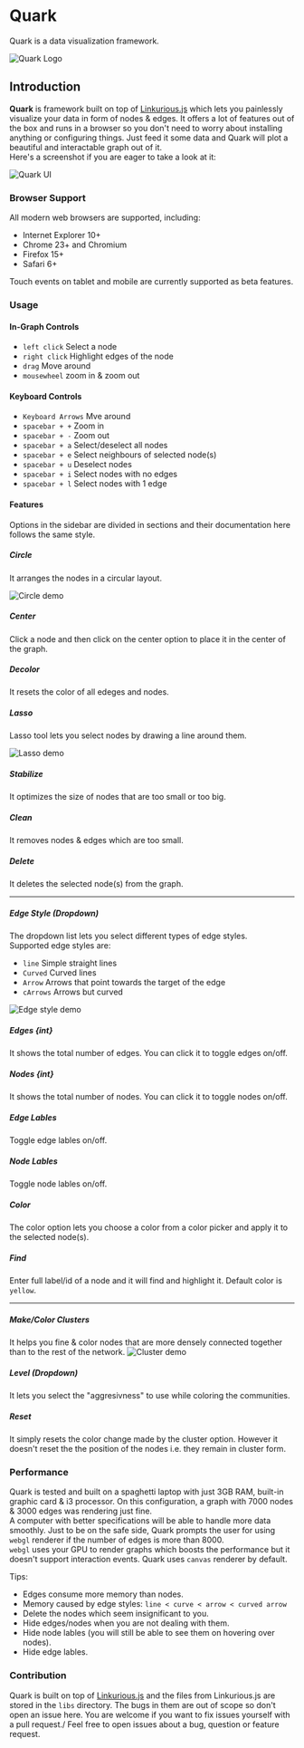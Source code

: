 # Quark
Quark is a data visualization framework.

![Quark Logo](https://image.ibb.co/evD5cT/Screenshot_2018_07_08_00_58_59_small.png)

## Introduction
**Quark** is framework built on top of [Linkurious.js](https://github.com/Linkurious/linkurious.js) which lets you painlessly visualize your data in form of nodes & edges. It offers a lot of features out of the box and runs in a browser so you don't need to worry about installing anything or configuring things. Just feed it some data and Quark will plot a beautiful and interactable graph out of it.\
Here's a screenshot if you are eager to take a look at it:

![Quark UI](https://image.ibb.co/mKnDXT/Screenshot_2018_07_09_13_38_44.png)

### Browser Support
All modern web browsers are supported, including:

- Internet Explorer 10+
- Chrome 23+ and Chromium
- Firefox 15+
- Safari 6+

Touch events on tablet and mobile are currently supported as beta features.

### Usage

#### In-Graph Controls
- `left click` Select a node
- `right click` Highlight edges of the node
- `drag` Move around
- `mousewheel` zoom in & zoom out

#### Keyboard Controls
- `Keyboard Arrows` Mve around
- `spacebar + +` Zoom in
- `spacebar + -` Zoom out
- `spacebar + a` Select/deselect all nodes
- `spacebar + e` Select neighbours of selected node(s)
- `spacebar + u` Deselect nodes
- `spacebar + i` Select nodes with no edges
- `spacebar + l` Select nodes with 1 edge

#### Features
Options in the sidebar are divided in sections and their documentation here follows the same style.

##### Circle
It arranges the nodes in a circular layout.

![Circle demo](https://preview.ibb.co/erc0e8/Screenshot_2018_07_09_13_50_03.png)

##### Center
Click a node and then click on the center option to place it in the center of the graph.

##### Decolor
It resets the color of all edeges and nodes.

##### Lasso
Lasso tool lets you select nodes by drawing a line around them.

![Lasso demo](https://preview.ibb.co/cEVLe8/Screenshot_2018_07_09_13_53_24.png)

##### Stabilize
It optimizes the size of nodes that are too small or too big.

##### Clean
It removes nodes & edges which are too small.

##### Delete
It deletes the selected node(s) from the graph.

------
##### Edge Style (Dropdown)
The dropdown list lets you select different types of edge styles.\
Supported edge styles are:
- `line` Simple straight lines
- `Curved` Curved lines
- `Arrow` Arrows that point towards the target of the edge
- `cArrows` Arrows but curved

![Edge style demo](https://preview.ibb.co/it7iGo/FotoJet.jpg)

##### Edges {int}
It shows the total number of edges. You can click it to toggle edges on/off.

##### Nodes {int}
It shows the total number of nodes. You can click it to toggle nodes on/off.

##### Edge Lables
Toggle edge lables on/off.

##### Node Lables
Toggle node lables on/off.

##### Color
The color option lets you choose a color from a color picker and apply it to the selected node(s).

##### Find
Enter full label/id of a node and it will find and highlight it. Default color is `yellow`.

------

##### Make/Color Clusters
It helps you fine & color nodes that are more densely connected together than to the rest of the network.
![Cluster demo](https://preview.ibb.co/fXPfwo/Screenshot_2018_07_09_14_36_21.png)

##### Level (Dropdown)
It lets you select the "aggresivness" to use while coloring the communities.

##### Reset
It simply resets the color change made by the cluster option. However it doesn't reset the the position of the nodes i.e. they remain in cluster form.

### Performance
Quark is tested and built on a spaghetti laptop with just 3GB RAM, built-in graphic card & i3 processor. On this configuration, a graph with 7000 nodes & 3000 edges was rendering just fine.\
A computer with better specifications will be able to handle more data smoothly. Just to be on the safe side, Quark prompts the user for using `webgl` renderer if the number of edges is more than 8000.\
`webgl` uses your GPU to render graphs which boosts the performance but it doesn't support interaction events.
Quark uses `canvas` renderer by default.

Tips:
- Edges consume more memory than nodes.
- Memory caused by edge styles: `line < curve < arrow < curved arrow`
- Delete the nodes which seem insignificant to you.
- Hide edges/nodes when you are not dealing with them.
- Hide node lables (you will still be able to see them on hovering over nodes).
- Hide edge lables.

### Contribution
Quark is built on top of [Linkurious.js](https://github.com/Linkurious/linkurious.js) and the files from Linkurious.js are stored in the `libs` directory. The bugs in them are out of scope so don't open an issue here. You are welcome if you want to fix issues yourself with a pull request./
Feel free to open issues about a bug, question or feature request.
